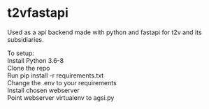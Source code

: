 # t2vfastapi
Used as a api backend made with python and fastapi for t2v and its subsidiaries.

To setup:
</br>Install Python 3.6-8
</br>Clone the repo
</br>Run pip install -r requirements.txt
</br>Change the .env to your requirements
</br>Install chosen webserver
</br>Point webserver virtualenv to agsi.py
